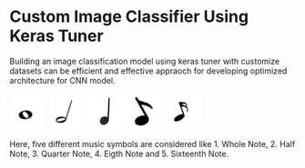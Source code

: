 # Custom Image Classifier Using Keras Tuner
Building an image classification model using keras tuner with customize datasets can be efficient and effective appraoch for developing optimized architecture for CNN model.

![](samples/WhoteNote.jpg)
![](samples/HalfNote.jpg)
![](samples/QuarterNote.jpg)
![](samples/EightNote.jpg)
![](samples/SixteenthNote.jpg)

Here, five different music symbols are considered like 1. Whole Note, 2. Half Note, 3. Quarter Note, 4. Eigth Note and 5. Sixteenth Note. 
